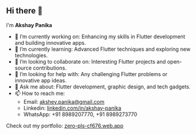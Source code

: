 ## Hi there 👋

I'm **Akshay Panika**

- 🔭 I’m currently working on: Enhancing my skills in Flutter development and building innovative apps.
- 🌱 I’m currently learning: Advanced Flutter techniques and exploring new technologies.
- 👯 I’m looking to collaborate on: Interesting Flutter projects and open-source contributions.
- 🤔 I’m looking for help with: Any challenging Flutter problems or innovative app ideas.
- 💬 Ask me about: Flutter development, graphic design, and tech gadgets.
- 📫 How to reach me: 
  - Email: [akshey.panika@gmail.com](mailto:akshey.panika@gmail.com)
  - Linkedin: [linkedin.com/in/akshay-panika](https://linkedin.com/in/akshay-panika)
  - WhatsApp: +91 8989207770, +91 8989273770
    
Check out my portfolio: [zero-pls-cf676.web.app](https://zero-pls-cf676.web.app/)
